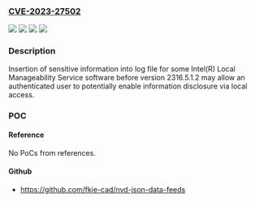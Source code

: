 ### [CVE-2023-27502](https://cve.mitre.org/cgi-bin/cvename.cgi?name=CVE-2023-27502)
![](https://img.shields.io/static/v1?label=Product&message=Intel(R)%20Local%20Manageability%20Service%20software&color=blue)
![](https://img.shields.io/static/v1?label=Version&message=before%20version%202316.5.1.2%20&color=brightgreen)
![](https://img.shields.io/static/v1?label=Vulnerability&message=Insertion%20of%20sensitive%20information%20into%20log%20file&color=brightgreen)
![](https://img.shields.io/static/v1?label=Vulnerability&message=information%20disclosure&color=brightgreen)

### Description

Insertion of sensitive information into log file for some Intel(R) Local Manageability Service software before version 2316.5.1.2 may allow an authenticated user to potentially enable information disclosure via local access.

### POC

#### Reference
No PoCs from references.

#### Github
- https://github.com/fkie-cad/nvd-json-data-feeds

